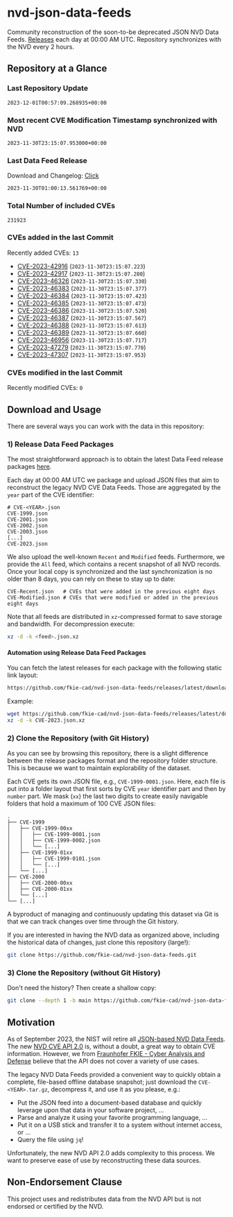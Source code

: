 # nvd-json-data-feeds

Community reconstruction of the soon-to-be deprecated JSON NVD Data Feeds. 
[Releases](https://github.com/fkie-cad/nvd-json-data-feeds/releases/latest) each day at 00:00 AM UTC.
Repository synchronizes with the NVD every 2 hours.

## Repository at a Glance

### Last Repository Update

```plain
2023-12-01T00:57:09.268935+00:00
```

### Most recent CVE Modification Timestamp synchronized with NVD

```plain
2023-11-30T23:15:07.953000+00:00
```

### Last Data Feed Release

Download and Changelog: [Click](https://github.com/fkie-cad/nvd-json-data-feeds/releases/latest)

```plain
2023-11-30T01:00:13.561769+00:00
```

### Total Number of included CVEs

```plain
231923
```

### CVEs added in the last Commit

Recently added CVEs: `13`

* [CVE-2023-42916](CVE-2023/CVE-2023-429xx/CVE-2023-42916.json) (`2023-11-30T23:15:07.223`)
* [CVE-2023-42917](CVE-2023/CVE-2023-429xx/CVE-2023-42917.json) (`2023-11-30T23:15:07.280`)
* [CVE-2023-46326](CVE-2023/CVE-2023-463xx/CVE-2023-46326.json) (`2023-11-30T23:15:07.330`)
* [CVE-2023-46383](CVE-2023/CVE-2023-463xx/CVE-2023-46383.json) (`2023-11-30T23:15:07.377`)
* [CVE-2023-46384](CVE-2023/CVE-2023-463xx/CVE-2023-46384.json) (`2023-11-30T23:15:07.423`)
* [CVE-2023-46385](CVE-2023/CVE-2023-463xx/CVE-2023-46385.json) (`2023-11-30T23:15:07.473`)
* [CVE-2023-46386](CVE-2023/CVE-2023-463xx/CVE-2023-46386.json) (`2023-11-30T23:15:07.520`)
* [CVE-2023-46387](CVE-2023/CVE-2023-463xx/CVE-2023-46387.json) (`2023-11-30T23:15:07.567`)
* [CVE-2023-46388](CVE-2023/CVE-2023-463xx/CVE-2023-46388.json) (`2023-11-30T23:15:07.613`)
* [CVE-2023-46389](CVE-2023/CVE-2023-463xx/CVE-2023-46389.json) (`2023-11-30T23:15:07.660`)
* [CVE-2023-46956](CVE-2023/CVE-2023-469xx/CVE-2023-46956.json) (`2023-11-30T23:15:07.717`)
* [CVE-2023-47279](CVE-2023/CVE-2023-472xx/CVE-2023-47279.json) (`2023-11-30T23:15:07.770`)
* [CVE-2023-47307](CVE-2023/CVE-2023-473xx/CVE-2023-47307.json) (`2023-11-30T23:15:07.953`)


### CVEs modified in the last Commit

Recently modified CVEs: `0`



## Download and Usage

There are several ways you can work with the data in this repository:

### 1) Release Data Feed Packages

The most straightforward approach is to obtain the latest Data Feed release packages [here](https://github.com/fkie-cad/nvd-json-data-feeds/releases/latest).

Each day at 00:00 AM UTC we package and upload JSON files that aim to reconstruct the legacy NVD CVE Data Feeds.
Those are aggregated by the `year` part of the CVE identifier:

```
# CVE-<YEAR>.json
CVE-1999.json
CVE-2001.json
CVE-2002.json
CVE-2003.json
[...]
CVE-2023.json
```

We also upload the well-known `Recent` and `Modified` feeds.
Furthermore, we provide the `All` feed, which contains a recent snapshot of all NVD records.
Once your local copy is synchronized and the last synchronization is no older than 8 days, you can rely on these to stay up to date:

```plain
CVE-Recent.json   # CVEs that were added in the previous eight days
CVE-Modified.json # CVEs that were modified or added in the previous eight days
```

Note that all feeds are distributed in `xz`-compressed format to save storage and bandwidth.
For decompression execute:

```sh
xz -d -k <feed>.json.xz
```


#### Automation using Release Data Feed Packages

You can fetch the latest releases for each package with the following static link layout:

```sh
https://github.com/fkie-cad/nvd-json-data-feeds/releases/latest/download/CVE-<YEAR>.json.xz
```

Example:

```sh
wget https://github.com/fkie-cad/nvd-json-data-feeds/releases/latest/download/CVE-2023.json.xz
xz -d -k CVE-2023.json.xz
```

### 2) Clone the Repository (with Git History)

As you can see by browsing this repository, there is a slight difference between the release packages format and the repository folder structure.
This is because we want to maintain explorability of the dataset.

Each CVE gets its own JSON file, e.g., `CVE-1999-0001.json`.
Here, each file is put into a folder layout that first sorts by CVE `year` identifier part and then by `number` part.
We mask (`xx`) the last two digits to create easily navigable folders that hold a maximum of 100 CVE JSON files:

```plain
.
├── CVE-1999
│   ├── CVE-1999-00xx
│   │   ├── CVE-1999-0001.json
│   │   ├── CVE-1999-0002.json
│   │   └── [...]
│   ├── CVE-1999-01xx
│   │   ├── CVE-1999-0101.json
│   │   └── [...]
│   └── [...]
├── CVE-2000
│   ├── CVE-2000-00xx
│   ├── CVE-2000-01xx
│   └── [...]
└── [...]
```

A byproduct of managing and continuously updating this dataset via Git is that we can track changes over time through the Git history.

If you are interested in having the NVD data as organized above, including the historical data of changes, just clone this repository (large!):

```sh
git clone https://github.com/fkie-cad/nvd-json-data-feeds.git
```

### 3) Clone the Repository (without Git History)

Don't need the history? Then create a shallow copy:

```sh
git clone --depth 1 -b main https://github.com/fkie-cad/nvd-json-data-feeds.git
```

## Motivation

As of September 2023, the NIST will retire all [JSON-based NVD Data Feeds](https://nvd.nist.gov/vuln/data-feeds#divRetirementBanner-1).
The new [NVD CVE API 2.0](https://nvd.nist.gov/developers/vulnerabilities) is, without a doubt, a great way to obtain CVE information.
However, we from [Fraunhofer FKIE - Cyber Analysis and Defense](https://www.fkie.fraunhofer.de/en/departments/cad.html) believe that the API does not cover a variety of use cases.

The legacy NVD Data Feeds provided a convenient way to quickly obtain a complete, file-based offline database snapshot; just download the `CVE-<YEAR>.tar.gz`, decompress it, and use it as you please, e.g.:

* Put the JSON feed into a document-based database and quickly leverage upon that data in your software project, ...
* Parse and analyze it using your favorite programming language, ...
* Put it on a USB stick and transfer it to a system without internet access, or ...
* Query the file using `jq`!

Unfortunately, the new NVD API 2.0 adds complexity to this process.
We want to preserve ease of use by reconstructing these data sources.

## Non-Endorsement Clause

This project uses and redistributes data from the NVD API but is not endorsed or certified by the NVD.